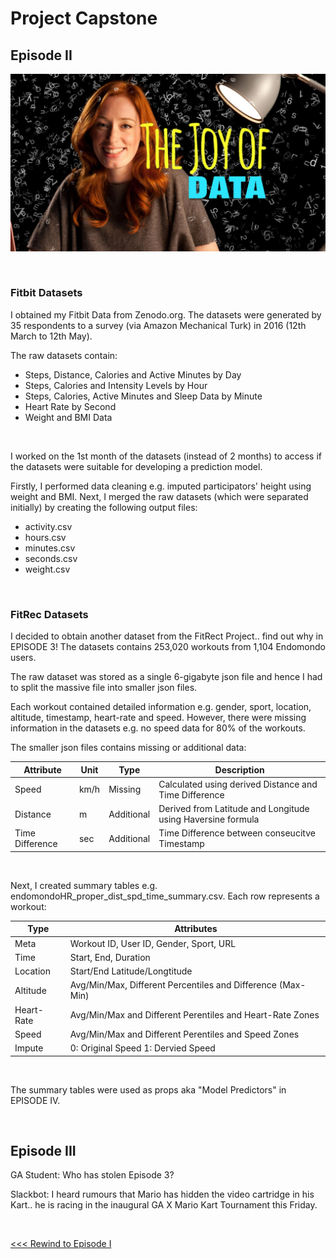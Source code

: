 # Project Capstone

## Episode II

![Joy of Data](../images/part-02/joy_of_data.jpg)

<br>

### Fitbit Datasets

I obtained my Fitbit Data from Zenodo.org. The datasets were generated by 35 respondents to a survey (via Amazon Mechanical Turk) in 2016 (12th March to 12th May).

The raw datasets contain:

- Steps, Distance, Calories and Active Minutes by Day
- Steps, Calories and Intensity Levels by Hour
- Steps, Calories, Active Minutes and Sleep Data by Minute
- Heart Rate by Second
- Weight and BMI Data

<br>

I worked on the 1st month of the datasets (instead of 2 months) to access if the datasets were suitable for developing a prediction model.

Firstly, I performed data cleaning e.g. imputed participators' height using weight and BMI. Next, I merged the raw datasets (which were separated initially) by creating the following output files:

- activity.csv
- hours.csv
- minutes.csv
- seconds.csv
- weight.csv

<br>

### FitRec Datasets

I decided to obtain another dataset from the FitRect Project.. find out why in EPISODE 3! The  datasets contains 253,020 workouts from 1,104 Endomondo users.

The raw dataset was stored as a single 6-gigabyte json file and hence I had to split the massive file into smaller json files. 

Each workout contained detailed information e.g. gender, sport, location, altitude, timestamp, heart-rate and speed. However, there were missing information in the datasets e.g. no speed data for 80% of the workouts.

The smaller json files contains missing or additional data:

| Attribute | Unit | Type | Description |
| --- | --- | --- | --- |
| Speed | km/h | Missing | Calculated using derived Distance and Time Difference |
| Distance | m | Additional | Derived from Latitude and Longitude using Haversine formula |
| Time Difference | sec | Additional | Time Difference between conseucitve Timestamp |

<br>

Next, I created summary tables e.g. endomondoHR_proper_dist_spd_time_summary.csv. Each row represents a workout:

| Type | Attributes |
| --- | --- |
| Meta | Workout ID, User ID, Gender, Sport, URL |
| Time | Start, End, Duration |
| Location | Start/End Latitude/Longtitude |
| Altitude | Avg/Min/Max, Different Percentiles and Difference (Max-Min) |
| Heart-Rate | Avg/Min/Max and Different Perentiles and Heart-Rate Zones |
| Speed | Avg/Min/Max and Different Perentiles and Speed Zones |
| Impute | 0: Original Speed 1: Dervied Speed |

<br>

The summary tables were used as props aka "Model Predictors" in EPISODE IV.

<br>

## Episode III

GA Student: Who has stolen Episode 3?

Slackbot: I heard rumours that Mario has hidden the video cartridge in his Kart.. he is racing in the inaugural GA X Mario Kart Tournament this Friday.

<br>

[<<< Rewind to Episode I](../README.md)
